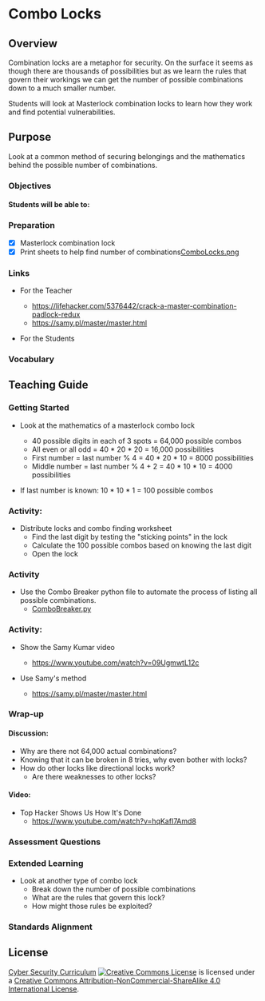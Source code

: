 # Combo Locks

## Overview
Combination locks are a metaphor for security.  On the surface it seems as though there are thousands of possibilities but as we learn the rules that govern their workings we can get the number of possible combinations down to a much smaller number.

Students will look at Masterlock combination locks to learn how they work and find potential vulnerabilities.

## Purpose
Look at a common method of securing belongings and the mathematics behind the possible number of combinations.

### Objectives
#### Students will be able to:

### Preparation
- [x] Masterlock combination lock
- [x] Print sheets to help find number of combinations[ComboLocks.png](Combo_Locks/ComboLocks.png)

### Links
- For the Teacher
	- https://lifehacker.com/5376442/crack-a-master-combination-padlock-redux
	- https://samy.pl/master/master.html

- For the Students

### Vocabulary

## Teaching Guide
### Getting Started
- Look at the mathematics of a masterlock combo lock
	- 40 possible digits in each of 3 spots = 64,000 possible combos
	- All even or all odd = 40 * 20 * 20 = 16,000 possibilities
	- First number = last number % 4 = 40 * 20 * 10 = 8000 possibilities
	- Middle number = last number % 4 + 2 = 40 * 10 * 10 = 4000 possibilities

- If last number is known: 10 * 10 * 1 = 100 possible combos

### Activity:
- Distribute locks and combo finding worksheet
	- Find the last digit by testing the "sticking points" in the lock
	- Calculate the 100 possible combos based on knowing the last digit
	- Open the lock

### Activity
- Use the Combo Breaker python file to automate the process of listing all possible combinations.
	- [ComboBreaker.py](Combo_Locks/comboBreaker.py)

### Activity:
- Show the Samy Kumar video
	- https://www.youtube.com/watch?v=09UgmwtL12c

-	Use Samy's method
	- https://samy.pl/master/master.html

### Wrap-up
#### Discussion:
- Why are there not 64,000 actual combinations?
- Knowing that it can be broken in 8 tries, why even bother with locks?
- How do other locks like directional locks work?
	- Are there weaknesses to other locks?

#### Video:
- Top Hacker Shows Us How It's Done
	- https://www.youtube.com/watch?v=hqKafI7Amd8

### Assessment Questions


### Extended Learning
- Look at another type of combo lock
	- Break down the number of possible combinations
	- What are the rules that govern this lock?
	- How might those rules be exploited?

### Standards Alignment

## License
[Cyber Security Curriculum](https://github.com/DerekBabb/CyberSecurity) <a rel="license" href="http://creativecommons.org/licenses/by-nc-sa/4.0/"><img alt="Creative Commons License" style="border-width:0" src="https://i.creativecommons.org/l/by-nc-sa/4.0/88x31.png" /></a> is licensed under a <a rel="license" href="http://creativecommons.org/licenses/by-nc-sa/4.0/">Creative Commons Attribution-NonCommercial-ShareAlike 4.0 International License</a>.
